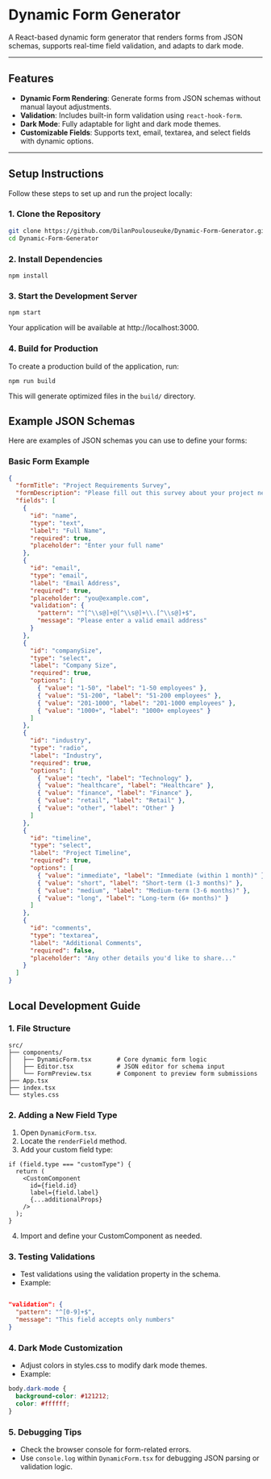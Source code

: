 # **Dynamic Form Generator**

A React-based dynamic form generator that renders forms from JSON schemas, supports real-time field validation, and adapts to dark mode.

---

## **Features**

- **Dynamic Form Rendering**: Generate forms from JSON schemas without manual layout adjustments.
- **Validation**: Includes built-in form validation using `react-hook-form`.
- **Dark Mode**: Fully adaptable for light and dark mode themes.
- **Customizable Fields**: Supports text, email, textarea, and select fields with dynamic options.

---

## **Setup Instructions**

Follow these steps to set up and run the project locally:

### **1. Clone the Repository**

```bash
git clone https://github.com/DilanPoulouseuke/Dynamic-Form-Generator.git
cd Dynamic-Form-Generator
```
### **2. Install Dependencies**
```
npm install
```
### **3. Start the Development Server**
```
npm start
```
Your application will be available at http://localhost:3000.

### **4. Build for Production**
To create a production build of the application, run:
```
npm run build
```
This will generate optimized files in the ``build/`` directory.

## **Example JSON Schemas**
Here are examples of JSON schemas you can use to define your forms:

### **Basic Form Example**
```Json
{
  "formTitle": "Project Requirements Survey",
  "formDescription": "Please fill out this survey about your project needs",
  "fields": [
    {
      "id": "name",
      "type": "text",
      "label": "Full Name",
      "required": true,
      "placeholder": "Enter your full name"
    },
    {
      "id": "email",
      "type": "email",
      "label": "Email Address",
      "required": true,
      "placeholder": "you@example.com",
      "validation": {
        "pattern": "^[^\\s@]+@[^\\s@]+\\.[^\\s@]+$",
        "message": "Please enter a valid email address"
      }
    },
    {
      "id": "companySize",
      "type": "select",
      "label": "Company Size",
      "required": true,
      "options": [
        { "value": "1-50", "label": "1-50 employees" },
        { "value": "51-200", "label": "51-200 employees" },
        { "value": "201-1000", "label": "201-1000 employees" },
        { "value": "1000+", "label": "1000+ employees" }
      ]
    },
    {
      "id": "industry",
      "type": "radio",
      "label": "Industry",
      "required": true,
      "options": [
        { "value": "tech", "label": "Technology" },
        { "value": "healthcare", "label": "Healthcare" },
        { "value": "finance", "label": "Finance" },
        { "value": "retail", "label": "Retail" },
        { "value": "other", "label": "Other" }
      ]
    },
    {
      "id": "timeline",
      "type": "select",
      "label": "Project Timeline",
      "required": true,
      "options": [
        { "value": "immediate", "label": "Immediate (within 1 month)" },
        { "value": "short", "label": "Short-term (1-3 months)" },
        { "value": "medium", "label": "Medium-term (3-6 months)" },
        { "value": "long", "label": "Long-term (6+ months)" }
      ]
    },
    {
      "id": "comments",
      "type": "textarea",
      "label": "Additional Comments",
      "required": false,
      "placeholder": "Any other details you'd like to share..."
    }
  ]
}
```
## **Local Development Guide**
### **1. File Structure**

```plaintext
src/
├── components/
│   ├── DynamicForm.tsx       # Core dynamic form logic
│   ├── Editor.tsx            # JSON editor for schema input
│   └── FormPreview.tsx       # Component to preview form submissions
├── App.tsx                   
├── index.tsx                 
└── styles.css                            
```
### **2. Adding a New Field Type**
1. Open ``DynamicForm.tsx``.
2. Locate the ``renderField`` method.
3. Add your custom field type:

```tsx
if (field.type === "customType") {
  return (
    <CustomComponent
      id={field.id}
      label={field.label}
      {...additionalProps}
    />
  );
}
```
4. Import and define your CustomComponent as needed.
### **3. Testing Validations**
- Test validations using the validation property in the schema.
- Example:
```json

"validation": {
  "pattern": "^[0-9]+$",
  "message": "This field accepts only numbers"
}
```
### **4. Dark Mode Customization**
- Adjust colors in styles.css to modify dark mode themes.
- Example:
```css
body.dark-mode {
  background-color: #121212;
  color: #ffffff;
}
```

### **5. Debugging Tips**
- Check the browser console for form-related errors.
- Use ``console.log`` within ``DynamicForm.tsx`` for debugging JSON parsing or validation logic.

